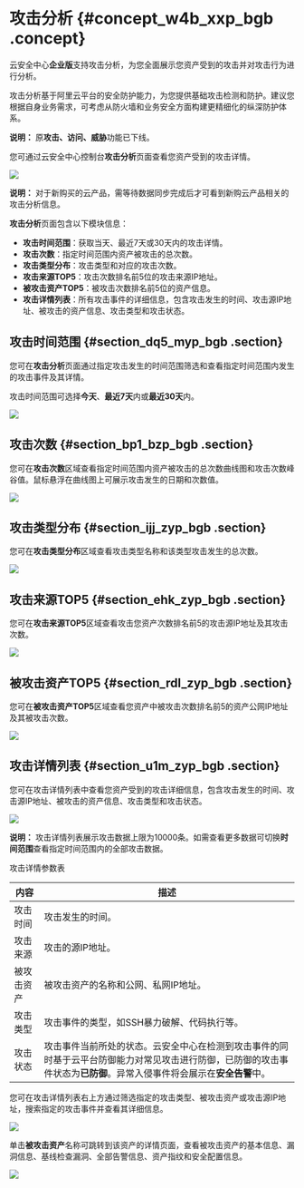 # 攻击分析 {#concept_w4b_xxp_bgb .concept}

云安全中心**企业版**支持攻击分析，为您全面展示您资产受到的攻击并对攻击行为进行分析。

攻击分析基于阿里云平台的安全防护能力，为您提供基础攻击检测和防护。建议您根据自身业务需求，可考虑从防火墙和业务安全方面构建更精细化的纵深防护体系。

**说明：** 原**攻击、访问、威胁**功能已下线。

您可通过云安全中心控制台**攻击分析**页面查看您资产受到的攻击详情。

![](http://static-aliyun-doc.oss-cn-hangzhou.aliyuncs.com/assets/img/78510/155301453533918_zh-CN.png)

**说明：** 对于新购买的云产品，需等待数据同步完成后才可看到新购云产品相关的攻击分析信息。

**攻击分析**页面包含以下模块信息：

-   **攻击时间范围**：获取当天、最近7天或30天内的攻击详情。
-   **攻击次数**：指定时间范围内资产被攻击的总次数。
-   **攻击类型分布**：攻击类型和对应的攻击次数。
-   **攻击来源TOP5**：攻击次数排名前5位的攻击来源IP地址。
-   **被攻击资产TOP5**：被攻击次数排名前5位的资产信息。
-   **攻击详情列表**：所有攻击事件的详细信息，包含攻击发生的时间、攻击源IP地址、被攻击的资产信息、攻击类型和攻击状态。

## 攻击时间范围 {#section_dq5_myp_bgb .section}

您可在**攻击分析**页面通过指定攻击发生的时间范围筛选和查看指定时间范围内发生的攻击事件及其详情。

攻击时间范围可选择**今天**、**最近7天**内或**最近30天**内。

![](http://static-aliyun-doc.oss-cn-hangzhou.aliyuncs.com/assets/img/78510/155301453533920_zh-CN.png)

## 攻击次数 {#section_bp1_bzp_bgb .section}

您可在**攻击次数**区域查看指定时间范围内资产被攻击的总次数曲线图和攻击次数峰谷值。鼠标悬浮在曲线图上可展示攻击发生的日期和次数值。

![](http://static-aliyun-doc.oss-cn-hangzhou.aliyuncs.com/assets/img/78510/155301453533921_zh-CN.png)

## 攻击类型分布 {#section_ijj_zyp_bgb .section}

您可在**攻击类型分布**区域查看攻击类型名称和该类型攻击发生的总次数。

![](http://static-aliyun-doc.oss-cn-hangzhou.aliyuncs.com/assets/img/78510/155301453533922_zh-CN.png)

## 攻击来源TOP5 {#section_ehk_zyp_bgb .section}

您可在**攻击来源TOP5**区域查看攻击您资产次数排名前5的攻击源IP地址及其攻击次数。

![](http://static-aliyun-doc.oss-cn-hangzhou.aliyuncs.com/assets/img/78510/155301453533923_zh-CN.png)

## 被攻击资产TOP5 {#section_rdl_zyp_bgb .section}

您可在**被攻击资产TOP5**区域查看您资产中被攻击次数排名前5的资产公网IP地址及其被攻击次数。

![](http://static-aliyun-doc.oss-cn-hangzhou.aliyuncs.com/assets/img/78510/155301453533925_zh-CN.png)

## 攻击详情列表 {#section_u1m_zyp_bgb .section}

您可在攻击详情列表中查看您资产受到的攻击详细信息，包含攻击发生的时间、攻击源IP地址、被攻击的资产信息、攻击类型和攻击状态。

![](http://static-aliyun-doc.oss-cn-hangzhou.aliyuncs.com/assets/img/78510/155301453533926_zh-CN.png)

**说明：** 攻击详情列表展示攻击数据上限为10000条。如需查看更多数据可切换**时间范围**查看指定时间范围内的全部攻击数据。

攻击详情参数表

|内容|描述|
|--|--|
|攻击时间|攻击发生的时间。|
|攻击来源|攻击的源IP地址。|
|被攻击资产|被攻击资产的名称和公网、私网IP地址。|
|攻击类型|攻击事件的类型，如SSH暴力破解、代码执行等。|
|攻击状态|攻击事件当前所处的状态。云安全中心在检测到攻击事件的同时基于云平台防御能力对常见攻击进行防御，已防御的攻击事件状态为**已防御**。异常入侵事件将会展示在**安全告警**中。|

您可在攻击详情列表右上方通过筛选指定的攻击类型、被攻击资产或攻击源IP地址，搜索指定的攻击事件并查看其详细信息。

![](http://static-aliyun-doc.oss-cn-hangzhou.aliyuncs.com/assets/img/78510/155301453533927_zh-CN.png)

单击**被攻击资产**名称可跳转到该资产的详情页面，查看被攻击资产的基本信息、漏洞信息、基线检查漏洞、全部告警信息、资产指纹和安全配置信息。

![](http://static-aliyun-doc.oss-cn-hangzhou.aliyuncs.com/assets/img/78510/155301453533928_zh-CN.png)

